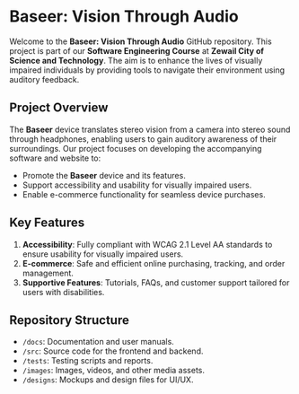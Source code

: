 # Baseer: Vision Through Audio

Welcome to the **Baseer: Vision Through Audio** GitHub repository. This project is part of our **Software Engineering Course** at **Zewail City of Science and Technology**. The aim is to enhance the lives of visually impaired individuals by providing tools to navigate their environment using auditory feedback.

## Project Overview

The **Baseer** device translates stereo vision from a camera into stereo sound through headphones, enabling users to gain auditory awareness of their surroundings. Our project focuses on developing the accompanying software and website to:

- Promote the **Baseer** device and its features.
- Support accessibility and usability for visually impaired users.
- Enable e-commerce functionality for seamless device purchases.

## Key Features

1. **Accessibility**: Fully compliant with WCAG 2.1 Level AA standards to ensure usability for visually impaired users.
2. **E-commerce**: Safe and efficient online purchasing, tracking, and order management.
3. **Supportive Features**: Tutorials, FAQs, and customer support tailored for users with disabilities.

## Repository Structure

- `/docs`: Documentation and user manuals.
- `/src`: Source code for the frontend and backend.
- `/tests`: Testing scripts and reports.
- `/images`: Images, videos, and other media assets.
- `/designs`: Mockups and design files for UI/UX.
